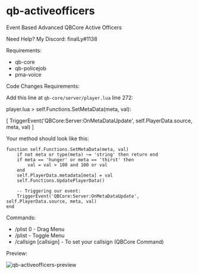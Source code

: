 # qb-activeofficers
Event Based Advanced QBCore Active Officers

Need Help? My Discord: finalLy#1138

Requirements:
- qb-core
- qb-policejob
- pma-voice

Code Changes Requirements:

Add this line at `qb-core/server/player.lua` line 272:

player.lua > self.Functions.SetMetaData(meta, val):

[ TriggerEvent('QBCore:Server:OnMetaDataUpdate', self.PlayerData.source, meta, val) ]

Your method should look like this:

```
function self.Functions.SetMetaData(meta, val)
    if not meta or type(meta) ~= 'string' then return end
    if meta == 'hunger' or meta == 'thirst' then
        val = val > 100 and 100 or val
    end
    self.PlayerData.metadata[meta] = val
    self.Functions.UpdatePlayerData()

    -- Triggering our event:
    TriggerEvent('QBCore:Server:OnMetaDataUpdate', self.PlayerData.source, meta, val)
end
```

Commands:
- /plist 0 - Drag Menu
- /plist - Toggle Menu
- /callsign [callsign] - To set your callsign (QBCore Command)

Preview:

![qb-activeofficers-preview](https://github.com/finalLy134/qb-activeofficers/assets/60448180/0a72f097-26ba-4559-acf5-3b0744fdb622)
